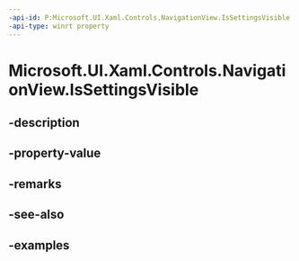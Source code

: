 ```yaml
---
-api-id: P:Microsoft.UI.Xaml.Controls.NavigationView.IsSettingsVisible
-api-type: winrt property
---
```


<!-- Property syntax.
public bool IsSettingsVisible { get;  set; }
-->

# Microsoft.UI.Xaml.Controls.NavigationView.IsSettingsVisible

## -description

## -property-value

## -remarks

## -see-also

## -examples

